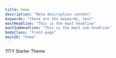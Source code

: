```yaml
---
title: Home
description: "Meta description content"
keywords: "these are the keywords, test"
mastHeadline: "This is the mast headline"
mastSubHeadline: "This is the mast sub headline"
bodyClass: "front-page"
mainID: "home"
---
```


11TY Starter Theme